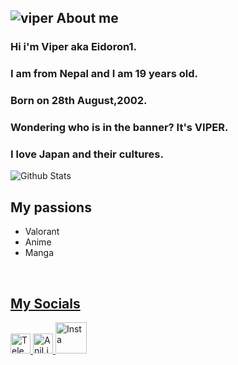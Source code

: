 ![viper](https://imgur.com/4Ihc2AG.png)
About me
---
### Hi i'm Viper aka Eidoron1. 
### I am from Nepal and I am 19 years old.
### Born on 28th August,2002. 
### Wondering who is in the banner? It's VIPER.
### I love Japan and their cultures.

![Github Stats](https://github-readme-stats.vercel.app/api?username=Eidoron1&bg_color=000&show_icons=true&count_private=true&hide_border=true&text_color=0eff13&title_color=ff0000&icon_color=61dafb&include_all_commits=true) 

My passions
---
* Valorant 
* Anime
* Manga

<br />
<a href="https://aralroca.us8.list-manage.com/subscribe/post?u=29d99171aa3f671bde658475a&id=9f1a0b31e3">
  <table align="right">
      <tr>
          
My Socials
---
<a href="https://t.me/Eidoron1"><img alt="Telegram" title="Telegram" height="32" width="32" src="https://upload.wikimedia.org/wikipedia/commons/thumb/8/82/Telegram_logo.svg/600px-Telegram_logo.svg.png"></a>
<a href="https://anilist.co/user/Eidoron/animelist"><img alt="AniList" title="AniList" height="32" width="32" src="https://imgur.com/rmLsSku.png"></a>
<a href="https://www.instagram.com/ashutosh_chettri_/"><img alt="Insta" title="Insta" height="50" width="50" src="https://imgur.com/nYHy23h.png"></a>
